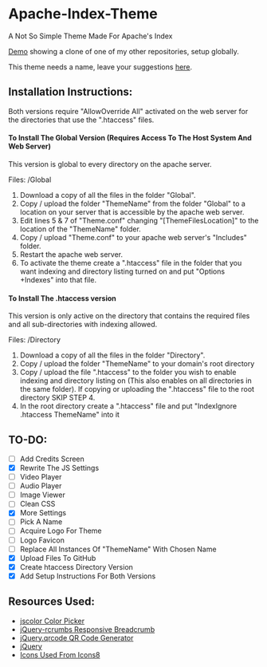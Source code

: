 # Apache-Index-Theme
A Not So Simple Theme Made For Apache's Index

[Demo](http://rs01.kajida.uk/GitHub/Experimental-Code) showing a clone of one of my other repositories, setup globally.

This theme needs a name, leave your suggestions [here](https://github.com/Darnel-K/Apache-Index-Theme/issues/1).

## Installation Instructions:

Both versions require "AllowOverride All" activated on the web server for the directories that use the ".htaccess" files.

#### To Install The Global Version (Requires Access To The Host System And Web Server)

This version is global to every directory on the apache server.

Files: /Global

1. Download a copy of all the files in the folder "Global".
2. Copy / upload the folder "ThemeName" from the folder "Global" to a location on your server that is accessible by the apache web server.
3. Edit lines 5 & 7 of "Theme.conf" changing "[ThemeFilesLocation]" to the location of the "ThemeName" folder.
4. Copy / upload "Theme.conf" to your apache web server's "Includes" folder.
5. Restart the apache web server.
6. To activate the theme create a ".htaccess" file in the folder that you want indexing and directory listing turned on and put "Options +Indexes" into that file.

#### To Install The .htaccess version

This version is only active on the directory that contains the required files and all sub-directories with indexing allowed.

Files: /Directory

1. Download a copy of all the files in the folder "Directory".
2. Copy / upload the folder "ThemeName" to your domain's root directory
3. Copy / upload the file ".htaccess" to the folder you wish to enable indexing and directory listing on (This also enables on all directories in the same folder). If copying or uploading the ".htaccess" file to the root directory SKIP STEP 4.
4. In the root directory create a ".htaccess" file and put "IndexIgnore .htaccess ThemeName" into it

## TO-DO:
* [ ] Add Credits Screen
* [x] Rewrite The JS Settings
* [ ] Video Player
* [ ] Audio Player
* [ ] Image Viewer
* [ ] Clean CSS
* [x] More Settings
* [ ] Pick A Name
* [ ] Acquire Logo For Theme
* [ ] Logo Favicon
* [ ] Replace All Instances Of "ThemeName" With Chosen Name
* [x] Upload Files To GitHub
* [x] Create htaccess Directory Version
* [x] Add Setup Instructions For Both Versions

## Resources Used:
* [jscolor Color Picker](http://jscolor.com/)
* [jQuery-rcrumbs Responsive Breadcrumb](https://github.com/cm0s/jquery-rcrumbs)
* [jQuery.qrcode QR Code Generator](https://larsjung.de/jquery-qrcode/)
* [jQuery](https://jquery.com/)
* [Icons Used From Icons8](https://icons8.com/)